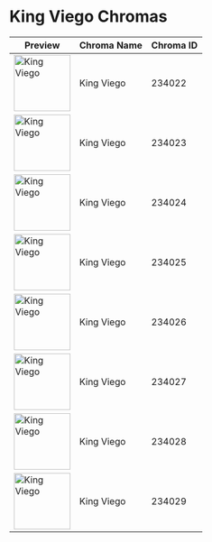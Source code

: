 # King Viego Chromas

| Preview | Chroma Name | Chroma ID |
|---|---|---|
| <img src='https://raw.communitydragon.org/latest/plugins/rcp-be-lol-game-data/global/default/v1/champion-chroma-images/234/234022.png' alt='King Viego' width='100'> | King Viego | 234022 |
| <img src='https://raw.communitydragon.org/latest/plugins/rcp-be-lol-game-data/global/default/v1/champion-chroma-images/234/234023.png' alt='King Viego' width='100'> | King Viego | 234023 |
| <img src='https://raw.communitydragon.org/latest/plugins/rcp-be-lol-game-data/global/default/v1/champion-chroma-images/234/234024.png' alt='King Viego' width='100'> | King Viego | 234024 |
| <img src='https://raw.communitydragon.org/latest/plugins/rcp-be-lol-game-data/global/default/v1/champion-chroma-images/234/234025.png' alt='King Viego' width='100'> | King Viego | 234025 |
| <img src='https://raw.communitydragon.org/latest/plugins/rcp-be-lol-game-data/global/default/v1/champion-chroma-images/234/234026.png' alt='King Viego' width='100'> | King Viego | 234026 |
| <img src='https://raw.communitydragon.org/latest/plugins/rcp-be-lol-game-data/global/default/v1/champion-chroma-images/234/234027.png' alt='King Viego' width='100'> | King Viego | 234027 |
| <img src='https://raw.communitydragon.org/latest/plugins/rcp-be-lol-game-data/global/default/v1/champion-chroma-images/234/234028.png' alt='King Viego' width='100'> | King Viego | 234028 |
| <img src='https://raw.communitydragon.org/latest/plugins/rcp-be-lol-game-data/global/default/v1/champion-chroma-images/234/234029.png' alt='King Viego' width='100'> | King Viego | 234029 |
